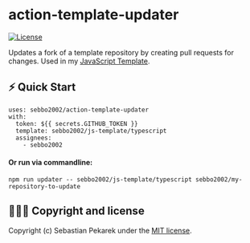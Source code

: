 # action-template-updater

[![License](https://img.shields.io/badge/license-MIT-blue.svg?style=flat-square)](LICENSE)

Updates a fork of a template repository by creating pull requests for changes.
Used in my [JavaScript Template](https://github.com/sebbo2002/js-template).


## ⚡️ Quick Start

```
uses: sebbo2002/action-template-updater
with:
  token: ${{ secrets.GITHUB_TOKEN }}
  template: sebbo2002/js-template/typescript
  assignees:
    - sebbo2002
```

#### Or run via commandline:

```
npm run updater -- sebbo2002/js-template/typescript sebbo2002/my-repository-to-update
```


## 🙆🏼‍♂️ Copyright and license

Copyright (c) Sebastian Pekarek under the [MIT license](LICENSE).
